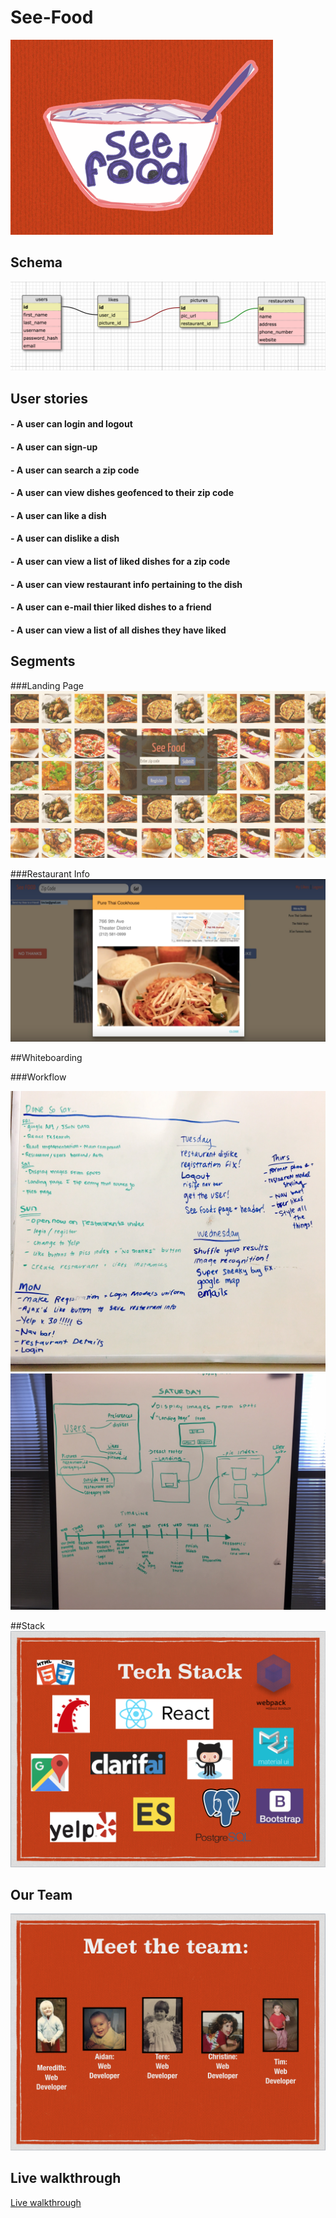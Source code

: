 # See-Food
![logo](app/assets/images/logo.png)

## Schema
![schema](/Schema.png)

## User stories

#### - A user can login and logout
#### - A user can sign-up
#### - A user can search a zip code
#### - A user can view dishes geofenced to their zip code
#### - A user can like a dish
#### - A user can dislike a dish
#### - A user can view a list of liked dishes for a zip code
#### - A user can view restaurant info pertaining to the dish 
#### - A user can e-mail thier liked dishes to a friend
#### - A user can view a list of all dishes they have liked


## Segments

###Landing Page
![landing](app/assets/images/landing.png)

###Restaurant Info
![restaurant_info](app/assets/images/restaurant_info.png)

##Whiteboarding

###Workflow

![workflow1](app/assets/images/workflow1.jpg)
![workflow2](app/assets/images/workflow2.jpg)

##Stack
![stack](app/assets/images/stack.png)

## Our Team
![team](app/assets/images/team.png)

## Live walkthrough
[Live walkthrough](https://youtu.be/v4oiyqpCmzA)



